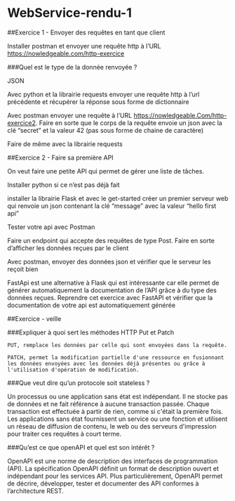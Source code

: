 # WebService-rendu-1
 
##Exercice 1 - Envoyer des requêtes en tant que client

Installer postman et envoyer une requête http à l’URL https://nowledgeable.com/http-exercice

###Quel est le type de la donnée renvoyée ?

JSON

Avec python et la librairie requests envoyer une requête http à l’url précédente et récupérer la réponse sous forme de dictionnaire

Avec postman envoyer une requête à l’URL https://nowledgeable.Com/http-exercice2. Faire en sorte que le corps de la requête envoie un json avec la clé “secret” et la valeur 42 (pas sous forme de chaine de caractère)

Faire de même avec la librairie requests



##Exercice 2 - Faire sa première API 

On veut faire une petite API qui permet de gérer une liste de tâches. 

Installer python si ce n’est pas déjà fait 

installer la librairie Flask et avec le get-started créer un premier serveur web qui renvoie un json contenant la clé “message” avec la valeur “hello first api”

Tester votre api avec Postman

Faire un endpoint qui accepte des requêtes de type Post. Faire en sorte d’afficher les données reçues par le client

Avec postman, envoyer des données json et vérifier que le serveur les reçoit bien

FastApi est une alternative à Flask qui est intéressante car elle permet de générer automatiquement la documentation de l’API grâce à du type des données reçues. Reprendre cet exercice avec FastAPI et vérifier que la documentation de votre api est automatiquement générée



##Exercice - veille

###Expliquer à quoi sert les méthodes HTTP Put et Patch
	
	PUT, remplace les données par celle qui sont envoyées dans la requête.
	
	PATCH, permet la modification partielle d'une ressource en fusionnant les données envoyées avec les données déjà présentes ou grâce à l'utilisation d'opération de modification.

###Que veut dire qu’un protocole soit stateless ?

Un processus ou une application sans état est indépendant. Il ne stocke pas de données et ne fait référence à aucune transaction passée. Chaque transaction est effectuée à partir de rien, comme si c'était la première fois. Les applications sans état fournissent un service ou une fonction et utilisent un réseau de diffusion de contenu, le web ou des serveurs d'impression pour traiter ces requêtes à court terme. 

###Qu’est ce que openAPI et quel est son intérêt ? 

OpenAPI est une norme de description des interfaces de programmation (API). La spécification OpenAPI définit un format de description ouvert et indépendant pour les services API. Plus particulièrement, OpenAPI permet de décrire, développer, tester et documenter des API conformes à l’architecture REST.

